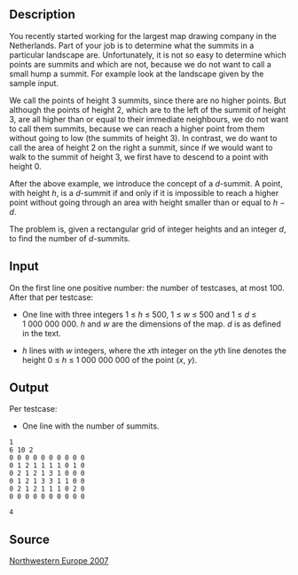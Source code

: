 <h2>Description</h2><p>You recently started working for the largest map drawing company in the Netherlands. Part of your job is to determine what the summits in a particular landscape are. Unfortunately, it is not so easy to determine which points are summits and which are not, because we do not want to call a small hump a summit. For example look at the landscape given by the sample input.</p><p>We call the points of height 3 summits, since there are no higher points. But although the points of height 2, which are to the left of the summit of height 3, are all higher than or equal to their immediate neighbours, we do not want to call them summits, because we can reach a higher point from them without going to low (the summits of height 3). In contrast, we do want to call the area of height 2 on the right a summit, since if we would want to walk to the summit of height 3, we first have to descend to a point with height 0.</p><p>After the above example, we introduce the concept of a <i>d</i>-summit. A point, with height <i>h</i>, is a <i>d</i>-summit if and only if it is impossible to reach a higher point without going through an area with height smaller than or equal to <i>h</i> − <i>d</i>.</p><p>The problem is, given a rectangular grid of integer heights and an integer <i>d</i>, to find the number of <i>d</i>-summits.</p><h2>Input</h2><p>On the first line one positive number: the number of testcases, at most 100. After that per testcase:</p><ul><li><p>One line with three integers 1 ≤ <i>h</i> ≤ 500, 1 ≤ <i>w</i> ≤ 500 and 1 ≤ <i>d</i> ≤ <nobr>1 000 000 000</nobr>. <i>h</i> and <i>w</i> are the dimensions of the map. <i>d</i> is as defined in the text.</p></li><li><p><i>h</i> lines with <i>w</i> integers, where the <i>x</i>th integer on the <i>y</i>th line denotes the height 0 ≤ <i>h</i> ≤ <nobr>1 000 000 000</nobr> of the point (<i>x</i>, <i>y</i>).</p></li></ul><h2>Output</h2><p>Per testcase:</p><ul><li>One line with the number of summits.</li></ul><pre><code class="language-input1">1
6 10 2
0 0 0 0 0 0 0 0 0 0
0 1 2 1 1 1 1 0 1 0
0 2 1 2 1 3 1 0 0 0
0 1 2 1 3 3 1 1 0 0
0 2 1 2 1 1 1 0 2 0
0 0 0 0 0 0 0 0 0 0</code></pre><pre><code class="language-output1">4</code></pre><h2>Source</h2><a href="searchproblem?field=source&amp;key=Northwestern+Europe+2007">Northwestern Europe 2007</a>